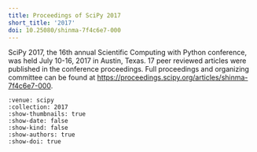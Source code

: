 ```yaml
---
title: Proceedings of SciPy 2017
short_title: '2017'
doi: 10.25080/shinma-7f4c6e7-000
---
```


SciPy 2017, the 16th annual Scientific Computing with Python conference, was held July 10-16, 2017 in Austin, Texas. 17 peer reviewed articles were published in the conference proceedings. Full proceedings and organizing committee can be found at https://proceedings.scipy.org/articles/shinma-7f4c6e7-000.

```{cn:articles}
:venue: scipy
:collection: 2017
:show-thumbnails: true
:show-date: false
:show-kind: false
:show-authors: true
:show-doi: true
```
